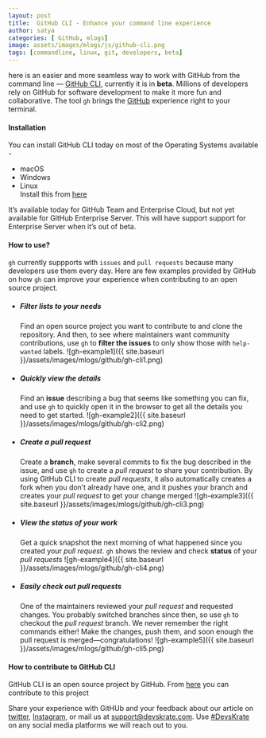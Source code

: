 ```yaml
---
layout: post
title:  GitHub CLI - Enhance your command line experience
author: satya
categories: [ GitHub, mlogs]
image: assets/images/mlogs/js/github-cli.png
tags: [commandline, linux, git, developers, beta]
---
```


here is an easier and more seamless way to work with GitHub from the command line — [GitHub CLI](https://cli.github.com/), currently it is in **beta**. Millions of developers rely on GitHub for software development to make it more fun and collaborative.
The tool `gh` brings the [GitHub](https://github.com/) experience right to your terminal.


#### Installation 
You can install GitHub CLI today on most of the Operating Systems available -
- macOS     
- Windows     
- Linux     
Install this from [here](https://github.com/cli/cli#installation-and-upgrading)

It’s available today for GitHub Team and Enterprise Cloud, but not yet available for GitHub Enterprise Server. This will have support support for Enterprise Server when it’s out of beta.

#### How to use?
`gh` currently suppports with `issues` and `pull requests` because many developers use them every day. Here are few examples provided by GitHub on how `gh` can improve your experience when contributing to an open source project.

- #####  Filter lists to your needs
    Find an open source project you want to contribute to and clone the repository. And then, to see where maintainers want community contributions, use `gh` to **filter the issues** to only show those with `help-wanted` labels.
        ![gh-example1]({{ site.baseurl }}/assets/images/mlogs/github/gh-cli1.png)  
- #####  Quickly view the details
    Find an **issue** describing a bug that seems like something you can fix, and use `gh` to quickly open it in the browser to get all the details you need to get started.
        ![gh-example2]({{ site.baseurl }}/assets/images/mlogs/github/gh-cli2.png) 
- #####  Create a pull request
    Create a **branch**, make several commits to fix the bug described in the issue, and use `gh` to create a *pull request* to share your contribution. By using GitHub CLI to create *pull requests*, it also automatically creates a fork when you don’t already have one, and it pushes your branch and creates your *pull request* to get your change merged
        ![gh-example3]({{ site.baseurl }}/assets/images/mlogs/github/gh-cli3.png) 
- #####  View the status of your work
    Get a quick snapshot the next morning of what happened since you created your *pull request*. `gh` shows the review and check **status** of your *pull requests*
        ![gh-example4]({{ site.baseurl }}/assets/images/mlogs/github/gh-cli4.png) 
- #####  Easily check out pull requests
    One of the maintainers reviewed your *pull request* and requested changes. You probably switched branches since then, so use `gh` to checkout the *pull request* branch. We never remember the right commands either! Make the changes, push them, and soon enough the pull request is merged—congratulations!
        ![gh-example5]({{ site.baseurl }}/assets/images/mlogs/github/gh-cli5.png) 

####  How to contribute to GitHub CLI

GitHub CLI is an open source project by GitHub. From [here](http://github.com/cli/cli) you can contribute to this project

Share your experience with GitHUb and your feedback about our article on [twitter](https://twitter.com/devskrate), [Instagram](https://instagram.com/devskrate), or mail us at [support@devskrate.com](mailto:support@devskrate.com). Use [#DevsKrate](https://devskrate.com) on any social media platforms we will reach out to you.